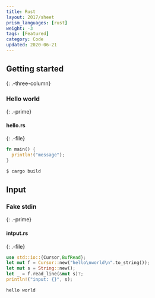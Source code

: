 ```yaml
---
title: Rust
layout: 2017/sheet
prism_languages: [rust]
weight: -3
tags: [Featured]
category: Code
updated: 2020-06-21
---
```


## Getting started
{: .-three-column}

### Hello world
{: .-prime}

#### hello.rs
{: .-file}

```rust
fn main() {
  println!("message");
}
```

```bash
$ cargo build
```

## Input

### Fake stdin
{: .-prime}

#### intput.rs
{: .-file}
```rust
use std::io::{Cursor,BufRead};
let mut f = Cursor::new("hello\nworld\n".to_string());
let mut s = String::new();
let _ = f.read_line(&mut s)?;
println!("input: {}", s);
```

```
hello world

```
